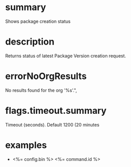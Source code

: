 # summary

Shows package creation status

# description

Returns status of latest Package Version creation request.

# errorNoOrgResults

No results found for the org '%s'.",

# flags.timeout.summary

Timeout (seconds). Default 1200 (20 minutes

# examples

- <%= config.bin %> <%= command.id %>
